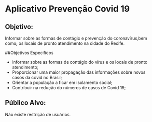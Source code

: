 # Aplicativo Prevenção Covid 19

##  Objetivo:

Informar sobre as formas de contágio e prevenção do coronavírus,bem como, os locais de pronto atendimento na cidade do Recife.

##Objetivos Especifícos

- Informar sobre as formas de contágio  do vírus e os locais de pronto atendimento;
- Proporcionar uma maior propagação das  informações sobre novos casos da covid no Brasil;
- Orientar a população a ficar em isolamento social;
- Contribuir na redução do números de casos de Covid 19;

## Público Alvo:
Não existe restrição de usuários. 
